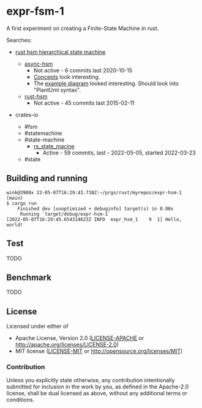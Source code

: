 # expr-fsm-1

A first experiment on creating a Finite-State Machine in rust.

Searches:
* [rust hsm hierarchical state machine](https://www.google.com/search?q=rust+hsm+hierarchical+state+machine)
  * [async-hsm](https://github.com/frehberg/async-hsm)
    * Not active - 6 commits last 2020-10-15
    * [Concepts](https://github.com/frehberg/async-hsm#concept) look interesting.
    * The [example diagram](https://github.com/frehberg/async-hsm#example) looked interesting. Should look into "PlantUml syntax".
  * [rust-hsm](https://github.com/marjakm/rust-hsm)
    * Not active - 45 commits last 2015-02-11

* crates-io
  * #fsm
  * #statemachine
  * #state-machine
    * [rs_state_macine](https://github.com/AdrienHallet/rs_state_machine)
      * Active - 59 commits, last - 2022-05-05, started 2022-03-23
  * #state

## Building and running

```
wink@3900x 22-05-07T16:29:43.738Z:~/prgs/rust/myrepos/expr-hsm-1 (main)
$ cargo run
    Finished dev [unoptimized + debuginfo] target(s) in 0.00s
     Running `target/debug/expr-hsm-1`
[2022-05-07T16:29:45.654314623Z INFO  expr_hsm_1    9  1] Hello, world!
```

## Test

TODO

## Benchmark

TODO

## License

Licensed under either of

- Apache License, Version 2.0 ([LICENSE-APACHE](LICENSE-APACHE) or http://apache.org/licenses/LICENSE-2.0)
- MIT license ([LICENSE-MIT](LICENSE-MIT) or http://opensource.org/licenses/MIT)

### Contribution

Unless you explicitly state otherwise, any contribution intentionally submitted
for inclusion in the work by you, as defined in the Apache-2.0 license, shall
be dual licensed as above, without any additional terms or conditions.
